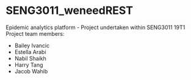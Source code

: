 # SENG3011_weneedREST
Epidemic analytics platform - Project undertaken within SENG3011 19T1
Project team members:
- Bailey Ivancic
- Estella Arabi
- Nabil Shaikh
- Harry Tang
- Jacob Wahib
